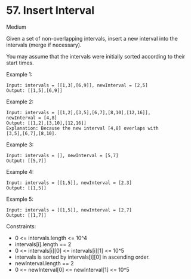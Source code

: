 # 57. Insert Interval
Medium

Given a set of non-overlapping intervals, insert a new interval 
into the intervals (merge if necessary).

You may assume that the intervals were initially sorted according 
to their start times.


Example 1:
```
Input: intervals = [[1,3],[6,9]], newInterval = [2,5]
Output: [[1,5],[6,9]]
```
Example 2:
```
Input: intervals = [[1,2],[3,5],[6,7],[8,10],[12,16]], 
newInterval = [4,8]
Output: [[1,2],[3,10],[12,16]]
Explanation: Because the new interval [4,8] overlaps with 
[3,5],[6,7],[8,10].
```
Example 3:
```
Input: intervals = [], newInterval = [5,7]
Output: [[5,7]]
```
Example 4:
```
Input: intervals = [[1,5]], newInterval = [2,3]
Output: [[1,5]]
```
Example 5:
```
Input: intervals = [[1,5]], newInterval = [2,7]
Output: [[1,7]]
```

Constraints:

* 0 <= intervals.length <= 10^4
* intervals[i].length == 2
* 0 <= intervals[i][0] <= intervals[i][1] <= 10^5
* intervals is sorted by intervals[i][0] in ascending order.
* newInterval.length == 2
* 0 <= newInterval[0] <= newInterval[1] <= 10^5

